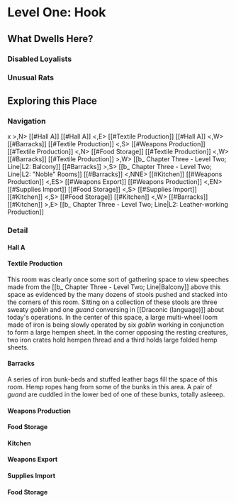 # Level One: Hook
## What Dwells Here?
### Disabled Loyalists
### Unusual Rats
## Exploring this Place
### Navigation
x >,N> [[#Hall A]]
[[#Hall A]] <,E> [[#Textile Production]]
[[#Hall A]] <,W> [[#Barracks]]
[[#Textile Production]] <,S> [[#Weapons Production]]
[[#Textile Production]] <,N> [[#Food Storage]]
[[#Textile Production]] <,W> [[#Barracks]]
[[#Textile Production]] >,W> [[b_ Chapter Three - Level Two; Line|L2: Balcony]]
[[#Barracks]] >,S> [[b_ Chapter Three - Level Two; Line|L2: "Noble" Rooms]]
[[#Barracks]] <,NNE> [[#Kitchen]]
[[#Weapons Production]] <,ES> [[#Weapons Export]]
[[#Weapons Production]] <,EN> [[#Supplies Import]]
[[#Food Storage]] <,S> [[#Supplies Import]]
[[#Kitchen]] <,S> [[#Food Storage]]
[[#Kitchen]] <,W> [[#Barracks]]
[[#Kitchen]] >,E> [[b_ Chapter Three - Level Two; Line|L2: Leather-working Production]]

### Detail
#### Hall A
#### Textile Production
This room was clearly once some sort of gathering space to view speeches made from the [[b_ Chapter Three - Level Two; Line|Balcony]] above this space as evidenced by the many dozens of stools pushed and stacked into the corners of this room. Sitting on a collection of these stools are three sweaty *goblin* and one *guand* conversing in [[Draconic (language)]] about today's operations. In the center of this space, a large multi-wheel loom made of iron is being slowly operated by six *goblin* working in conjunction to form a large hempen sheet. In the corner opposing the resting creatures, two iron crates hold hempen thread and a third holds large folded hemp sheets.

#### Barracks
A series of iron bunk-beds and stuffed leather bags fill the space of this room. Hemp ropes hang from some of the bunks in this area. A pair of *guand* are cuddled in the lower bed of one of these bunks, totally asleeep.
#### Weapons Production
#### Food Storage
#### Kitchen
#### Weapons Export
#### Supplies Import
#### Food Storage